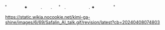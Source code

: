 ˚　　　　✦　　　.　　. 　 ˚　.　　　　　 . ✦　　　 　˚　　　　 

https://static.wikia.nocookie.net/kimi-ga-shine/images/6/69/Safalin_AI_talk.gif/revision/latest?cb=20240408074803
